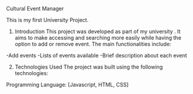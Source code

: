 Cultural Event Manager

This is my first University Project. 

1. Introduction
This project was developed as part of my university . It aims to make accessing and searching more easily while having the option to add or remove event. The main functionalities include:

  -Add events
  -Lists of events available
  -Brief description about each event

2. Technologies Used
The project was built using the following technologies:

Programming Language: [Javascript, HTML, CSS]

